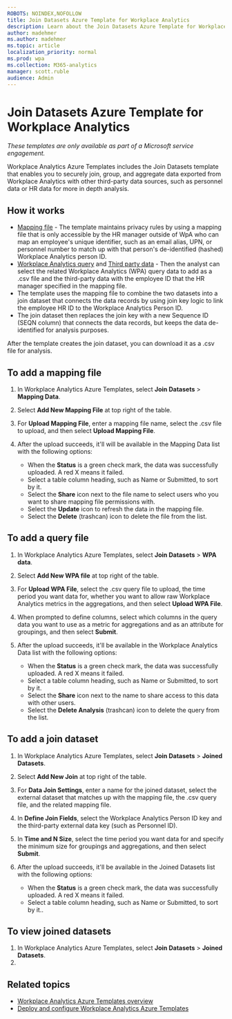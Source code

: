 ```yaml
---
ROBOTS: NOINDEX,NOFOLLOW
title: Join Datasets Azure Template for Workplace Analytics 
description: Learn about the Join Datasets Azure Template for Workplace Analytics and how to use it for advanced data analysis
author: madehmer
ms.author: madehmer
ms.topic: article
localization_priority: normal 
ms.prod: wpa
ms.collection: M365-analytics
manager: scott.ruble
audience: Admin
---
```

# Join Datasets Azure Template for Workplace Analytics

_These templates are only available as part of a Microsoft service engagement._

Workplace Analytics Azure Templates includes the Join Datasets template that enables you to securely join, group, and aggregate data exported from Workplace Analytics with other third-party data sources, such as personnel data or HR data for more in depth analysis.

## How it works

* [Mapping file](#to-add-a-mapping-file) - The template maintains privacy rules by using a mapping file that is only accessible by the HR manager outside of WpA who can map an employee's unique identifier, such as an email alias, UPN, or personnel number to match up with that person's de-identified (hashed) Workplace Analytics person ID.
* [Workplace Analytics query](#to-add-a-query-file) and [Third party data](#to-add-third-party-data) - Then the analyst can select the related Workplace Analytics (WPA) query data to add as a .csv file and the third-party data with the employee ID that the HR manager specified in the mapping file.
* The template uses the mapping file to combine the two datasets into a join dataset that connects the data records by using join key logic to link the employee HR ID to the Workplace Analytics Person ID.
* The join dataset then replaces the join key with a new Sequence ID (SEQN column) that connects the data records, but keeps the data de-identified for analysis purposes.

After the template creates the join dataset, you can download it as a .csv file for analysis.

## To add a mapping file

1. In Workplace Analytics Azure Templates, select **Join Datasets** > **Mapping Data**.
2. Select **Add New Mapping File** at top right of the table.
3. For **Upload Mapping File**, enter a mapping file name, select the .csv file to upload, and then select **Upload Mapping File**.
4. After the upload succeeds, it'll will be available in the Mapping Data list with the following options:

   * When the **Status** is a green check mark, the data was successfully uploaded. A red X means it failed.
   * Select a table column heading, such as Name or Submitted, to sort by it.
   * Select the **Share** icon next to the file name to select users who you want to share mapping file permissions with.
   * Select the **Update** icon to refresh the data in the mapping file.
   * Select the **Delete** (trashcan) icon to delete the file from the list.

## To add a query file

1. In Workplace Analytics Azure Templates, select **Join Datasets** > **WPA data**.
2. Select **Add New WPA file** at top right of the table.
3. For **Upload WPA File**, select the .csv query file to upload, the time period you want data for, whether you want to allow raw Workplace Analytics metrics in the aggregations, and then select **Upload WPA File**.
4. When prompted to define columns, select which columns in the query data you want to use as a metric for aggregations and as an attribute for groupings, and then select **Submit**.
5. After the upload succeeds, it'll be available in the Workplace Analytics Data list with the following options:

   * When the **Status** is a green check mark, the data was successfully uploaded. A red X means it failed.
   * Select a table column heading, such as Name or Submitted, to sort by it.
   * Select the **Share** icon next to the name to share access to this data with other users.
   * Select the **Delete Analysis** (trashcan) icon to delete the query from the list.

## To add a join dataset

1. In Workplace Analytics Azure Templates, select **Join Datasets** > **Joined Datasets**.
2. Select **Add New Join** at top right of the table.
3. For **Data Join Settings**, enter a name for the joined dataset, select the external dataset that matches up with the mapping file, the .csv query file, and the related mapping file.
4. In **Define Join Fields**, select the Workplace Analytics Person ID key and the third-party external data key (such as Personnel ID). 
5. In **Time and N Size**, select the time period you want data for and specify the minimum size for groupings and aggregations, and then select **Submit**.
6. After the upload succeeds, it'll be available in the Joined Datasets list with the following options:

   * When the **Status** is a green check mark, the data was successfully uploaded. A red X means it failed.
   * Select a table column heading, such as Name or Submitted, to sort by it..

## To view joined datasets

1. In Workplace Analytics Azure Templates, select **Join Datasets** > **Joined Datasets**.
2. 

## Related topics

* [Workplace Analytics Azure Templates overview](./overview.md)
* [Deploy and configure Workplace Analytics Azure Templates](./deploy-configure.md)
